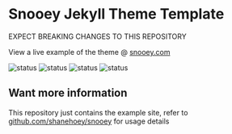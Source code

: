 # Snooey Jekyll Theme Template

EXPECT BREAKING CHANGES TO THIS REPOSITORY

View a live example of the theme @ [snooey.com](https://snooey.com)

![status](https://img.shields.io/static/v1?label=Known%20Issues&color=red&message=Major)
![status](https://img.shields.io/netlify/4a073a6e-02dd-40a8-94e0-1bcb2179fa64?label=Build%20Status)
![status](https://img.shields.io/github/last-commit/shanehoey/snooey?label=Lastest%20Commit%20Remote%20Theme)
![status](https://img.shields.io/github/last-commit/shanehoey/snooey-template?label=Lastest%20Commit%20Example%20Site)

## Want more information

This repository just contains the example site, refer to [github.com/shanehoey/snooey](https://github.com/shanehoey/snooey) for usage details
